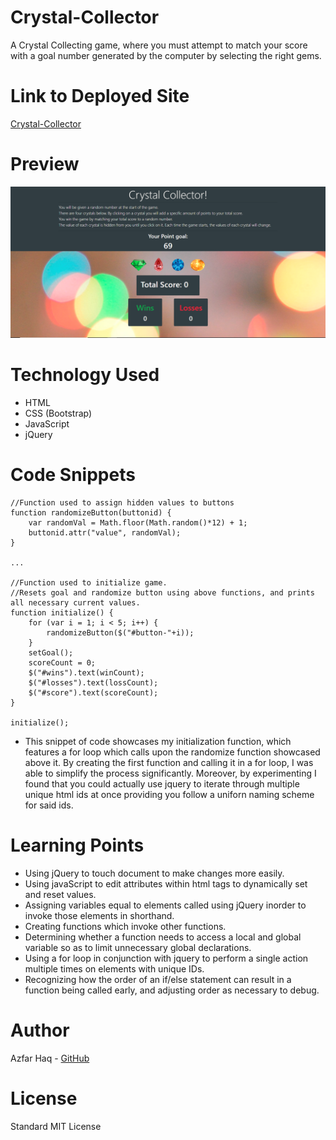 # Crystal-Collector
A Crystal Collecting game, where you must attempt to match your score with a goal number generated by the computer by selecting the right gems.

# Link to Deployed Site
[Crystal-Collector](https://aehaq.github.io/Crystal-Collector/)

# Preview
![Preview](assets/images/screenshot.PNG)

# Technology Used
- HTML
- CSS (Bootstrap)
- JavaScript
- jQuery

# Code Snippets
```
//Function used to assign hidden values to buttons
function randomizeButton(buttonid) {
    var randomVal = Math.floor(Math.random()*12) + 1;
    buttonid.attr("value", randomVal);
}

...

//Function used to initialize game. 
//Resets goal and randomize button using above functions, and prints all necessary current values. 
function initialize() {
    for (var i = 1; i < 5; i++) {
        randomizeButton($("#button-"+i));
    }
    setGoal();
    scoreCount = 0;
    $("#wins").text(winCount);
    $("#losses").text(lossCount);
    $("#score").text(scoreCount);
}

initialize();

```
- This snippet of code showcases my initialization function, which features a for loop which calls upon the randomize function showcased above it. By creating the first function and calling it in a for loop, I was able to simplify the process significantly. Moreover, by experimenting I found that you could actually use jquery to iterate through multiple unique html ids at once providing you follow a uniforn naming scheme for said ids.

# Learning Points
- Using jQuery to touch document to make changes more easily.
- Using javaScript to edit attributes within html tags to dynamically set and reset values.
- Assigning variables equal to elements called using jQuery inorder to invoke those elements in shorthand.
- Creating functions which invoke other functions.
- Determining whether a function needs to access a local and global variable so as to limit unnecessary global declarations.
- Using a for loop in conjunction with jquery to perform a single action multiple times on elements with unique IDs.
- Recognizing how the order of an if/else statement can result in a function being called early, and adjusting order as necessary to debug.

# Author 
Azfar Haq - [GitHub](https://github.com/aehaq)

# License
Standard MIT License